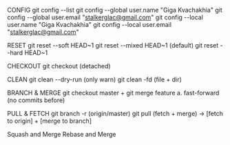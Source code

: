 CONFIG
git config --list
git config --global user.name "Giga Kvachakhia"
git config --global user.email "stalkerglac@gmail.com"
git config --local user.name "Giga Kvachakhia"
git config --local user.email "stalkerglac@gmail.com"

RESET
git reset --soft HEAD~1
git reset --mixed HEAD~1 (default)
git reset --hard HEAD~1

CHECKOUT
git checkout <commit-hash> (detached)

CLEAN
git clean --dry-run (only warn)
git clean -fd (file + dir)

BRANCH & MERGE
git checkout master + git merge feature
a. fast-forward (no commits before)

PULL & FETCH
git branch -r (origin/master)
git pull (fetch + merge) -> [fetch to origin] + [merge to branch]

Squash and Merge
Rebase and Merge
